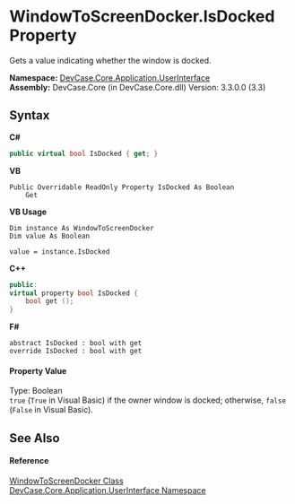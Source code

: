 # WindowToScreenDocker.IsDocked Property 
 

Gets a value indicating whether the window is docked.

**Namespace:**&nbsp;<a href="N_DevCase_Core_Application_UserInterface">DevCase.Core.Application.UserInterface</a><br />**Assembly:**&nbsp;DevCase.Core (in DevCase.Core.dll) Version: 3.3.0.0 (3.3)

## Syntax

**C#**<br />
``` C#
public virtual bool IsDocked { get; }
```

**VB**<br />
``` VB
Public Overridable ReadOnly Property IsDocked As Boolean
	Get
```

**VB Usage**<br />
``` VB Usage
Dim instance As WindowToScreenDocker
Dim value As Boolean

value = instance.IsDocked

```

**C++**<br />
``` C++
public:
virtual property bool IsDocked {
	bool get ();
}
```

**F#**<br />
``` F#
abstract IsDocked : bool with get
override IsDocked : bool with get
```


#### Property Value
Type: Boolean<br />`true` (`True` in Visual Basic) if the owner window is docked; otherwise, `false` (`False` in Visual Basic).

## See Also


#### Reference
<a href="T_DevCase_Core_Application_UserInterface_WindowToScreenDocker">WindowToScreenDocker Class</a><br /><a href="N_DevCase_Core_Application_UserInterface">DevCase.Core.Application.UserInterface Namespace</a><br />